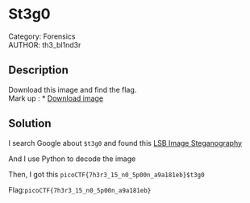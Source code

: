 # St3g0
Category: Forensics </br>
AUTHOR: th3_bl1nd3r

## Description
Download this image and find the flag.</br>
Mark up : * [Download image](https://artifacts.picoctf.net/c/423/pico.flag.png)</br>
## Solution
I search Google about `$t3g0` and found this [LSB Image Steganography](https://medium.com/swlh/lsb-image-steganography-using-python-2bbbee2c69a2)</br>

And I use Python to decode the image</br>

Then, I got this
`picoCTF{7h3r3_15_n0_5p00n_a9a181eb}$t3g0`</br>

Flag:`picoCTF{7h3r3_15_n0_5p00n_a9a181eb}`
